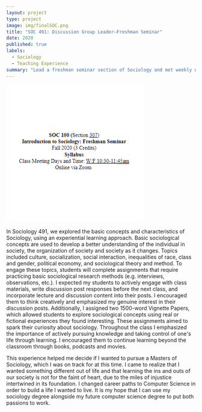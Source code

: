 ```yaml
---
layout: project
type: project
image: img/finalSOC.png
title: "SOC 491: Discussion Group Leader–Freshman Seminar"
date: 2020
published: true
labels:
  - Sociology
  - Teaching Experience
summary: "Lead a freshman seminar section of Sociology and met weekly with students."
---
```

<img class="img-fluid" src="../img/finalSOC.png">

In Sociology 491, we explored the basic concepts and characteristics of Sociology, using an experiential learning approach. Basic sociological concepts are used to develop a better understanding of the individual in society, the organization of society and society as it changes. Topics included culture, socialization, social interaction, inequalities of race, class and gender, political economy, and sociological theory and method. To engage these topics, students will complete assignments that require practicing basic sociological research methods (e.g. interviews, observations, etc.). I expected my students to actively engage with class materials, write discussion post responses before the next class, and incorporate lecture and discussion content into their posts. I encouraged them to think creatively and emphasized my genuine interest in their discussion posts. Additionally, I assigned two 1500-word Vignette Papers, which allowed students to explore sociological concepts using real or fictional experiences they found interesting. These assignments aimed to spark their curiosity about sociology. Throughout the class I emphasized the importance of actively pursuing knowledge and taking control of one's life through learning. I encouraged them to continue learning beyond the classroom through books, podcasts and movies. 

This experience helped me decide if I wanted to pursue a Masters of Sociology, which I was on track for at this time. I came to realize that I wanted something different out of life and that learning the ins and outs of our society is not for the faint of heart, due to the miles of injustice intertwined in its foundation. I changed career paths to Computer Science in order to build a life I wanted to live. It is my hope that I can use my sociology degree alongside my future computer science degree to put both passions to work.

